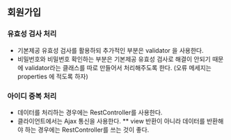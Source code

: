 ## 회원가입
### 유효성 검사 처리
- 기본제공 유효성 검사를 활용하되 추가적인 부분은 validator 을 사용한다.
- 비밀번호와 비밀번호 확인하는 부분은 기본제공 유효성 검사로 해결이 안되기 때문에 validator라는 클래스를 따로 만들어서 
  처리해주도록 한다. (오류 메세지는 properties 에 적도록 하자)
### 아이디 중복 처리
- 데이터를 처리하는 경우에는 RestController를 사용한다. 
- 클라이언트에서는 Ajax 통신을 사용한다. 
** view 반환이 아니라 데이터를 반환해야 하는 경우에는 RestController를 쓰는 것이 좋다.  

